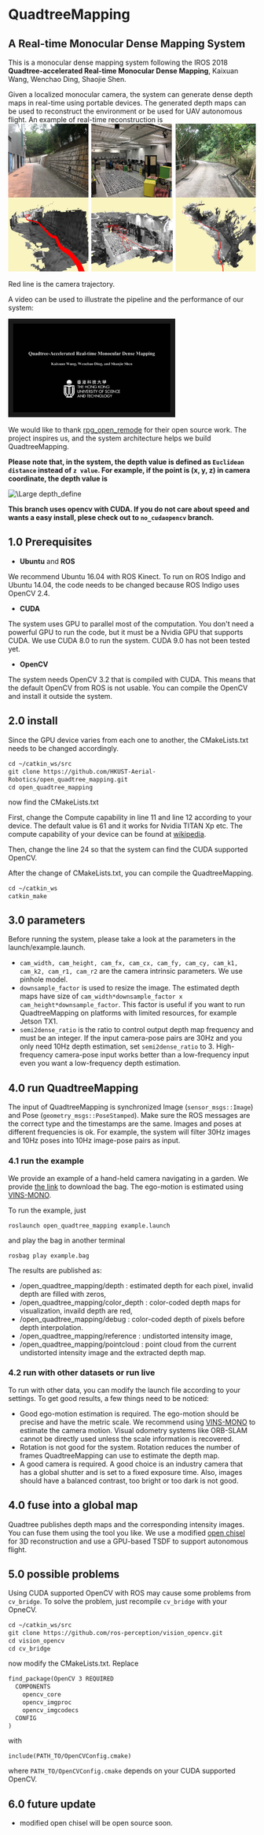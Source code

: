 # QuadtreeMapping
## A Real-time Monocular Dense Mapping System

This is a monocular dense mapping system following the IROS 2018  **Quadtree-accelerated Real-time Monocular Dense Mapping**, Kaixuan Wang, Wenchao Ding, Shaojie Shen.

Given a localized monocular camera, the system can generate dense depth maps in real-time using portable devices. The generated depth maps can be used to reconstruct the environment or be used for UAV autonomous flight. An example of real-time reconstruction is
<img src="fig/QuadtreeMapping.png" alt="mapping example" width = "793" height = "300">

Red line is the camera trajectory.

A video can be used to illustrate the pipeline and the performance of our system:

<a href="https://youtu.be/3gD6_UKmRdA" target="_blank"><img src="fig/cover.jpg" 
alt="video" width="320" height="180" border="10" /></a>

We would like to thank [rpg_open_remode](https://github.com/uzh-rpg/rpg_open_remode) for their open source work. The project inspires us, and the system architecture helps we build QuadtreeMapping.

**Please note that, in the system, the depth value is defined as ``Euclidean distance`` instead of ``z value``. For example, if the point is (x, y, z) in camera coordinate, the depth value is**

<img src="https://latex.codecogs.com/svg.latex?\Large&space;d=\sqrt{x^2+y^2+z^2}" title="\Large depth_define" />

**This branch uses opencv with CUDA. If you do not care about speed and wants a easy install, plese check out to ``no_cudaopencv`` branch.**

## 1.0 Prerequisites
+ **Ubuntu** and **ROS**

We recommend Ubuntu 16.04 with ROS Kinect. To run on ROS Indigo and Ubuntu 14.04, the code needs to be changed because ROS Indigo uses OpenCV 2.4.

+ **CUDA**

The system uses GPU to parallel most of the computation. You don't need a powerful GPU to run the code, but it must be a Nvidia GPU that supports CUDA. We use CUDA 8.0 to run the system. CUDA 9.0 has not been tested yet.

+ **OpenCV**

The system needs OpenCV 3.2 that is compiled with CUDA. This means that the default OpenCV from ROS is not usable. You can compile the OpenCV and install it outside the system.

## 2.0 install
Since the GPU device varies from each one to another, the CMakeLists.txt needs to be changed accordingly. 
```
cd ~/catkin_ws/src
git clone https://github.com/HKUST-Aerial-Robotics/open_quadtree_mapping.git
cd open_quadtree_mapping
```
now find the CMakeLists.txt

First, change the Compute capability in line 11 and line 12 according to your device. The default value is 61 and it works for Nvidia TITAN Xp etc. The compute capability of your device can be found at [wikipedia](https://en.wikipedia.org/wiki/CUDA).

Then, change the line 24 so that the system can find the CUDA supported OpenCV.

After the change of CMakeLists.txt, you can compile the QuadtreeMapping.
```
cd ~/catkin_ws
catkin_make
```

## 3.0 parameters
Before running the system, please take a look at the parameters in the launch/example.launch.

+ ```cam_width, cam_height, cam_fx, cam_cx, cam_fy, cam_cy, cam_k1, cam_k2, cam_r1, cam_r2``` are the camera intrinsic parameters. We use pinhole model.
+ ```downsample_factor``` is used to resize the image. The estimated depth maps have size of ```cam_width*downsample_factor x cam_height*downsample_factor```. This factor is useful if you want to run QuadtreeMapping on platforms with limited resources, for example Jetson TX1.
+ ```semi2dense_ratio``` is the ratio to control output depth map frequency and must be an integer. If the input camera-pose pairs are 30Hz and you only need 10Hz depth estimation, set ```semi2dense_ratio``` to 3. High-frequency camera-pose input works better than a low-frequency input even you want a low-frequency depth estimation.


## 4.0 run QuadtreeMapping

The input of QuadtreeMapping is synchronized Image (```sensor_msgs::Image```) and Pose (```geometry_msgs::PoseStamped```). Make sure the ROS messages are the correct type and the timestamps are the same. Images and poses at different frequencies is ok. For example, the system will filter 30Hz images and 10Hz poses into 10Hz image-pose pairs as input.

### 4.1 run the example
We provide an example of a hand-held camera navigating in a garden. We provide [the link](https://www.dropbox.com/s/xuae1kxuulcf11z/open_quadtree_mapping.bag?dl=0) to download the bag. The ego-motion is estimated using [VINS-MONO](https://github.com/HKUST-Aerial-Robotics/VINS-Mono).

To run the example, just
```
roslaunch open_quadtree_mapping example.launch
```
and play the bag in another terminal
```
rosbag play example.bag
```

The results are published as:
+ /open_quadtree_mapping/depth       : estimated depth for each pixel, invalid depth are filled with zeros,
+ /open_quadtree_mapping/color_depth : color-coded depth maps for visualization, invaild depth are red,
+ /open_quadtree_mapping/debug       : color-coded depth of pixels before depth interpolation.
+ /open_quadtree_mapping/reference   : undistorted intensity image,
+ /open_quadtree_mapping/pointcloud  : point cloud from the current undistorted intensity image and the extracted depth map.

### 4.2 run with other datasets or run live
To run with other data, you can modify the launch file according to your settings. To get good results, a few things need to be noticed:
+ Good ego-motion estimation is required. The ego-motion should be precise and have the metric scale. We recommend using [VINS-MONO](https://github.com/HKUST-Aerial-Robotics/VINS-Mono) to estimate the camera motion. Visual odometry systems like ORB-SLAM cannot be directly used unless the scale information is recovered.
+ Rotation is not good for the system. Rotation reduces the number of frames QuadtreeMapping can use to estimate the depth map.
+ A good camera is required. A good choice is an industry camera that has a global shutter and is set to a fixed exposure time. Also, images should have a balanced contrast, too bright or too dark is not good.

## 4.0 fuse into a global map
Quadtree publishes depth maps and the corresponding intensity images. You can fuse them using the tool you like. We use a modified [open chisel](https://github.com/personalrobotics/OpenChisel) for 3D reconstruction and use a GPU-based TSDF to support autonomous flight.

## 5.0 possible problems
Using CUDA supported OpenCV with ROS may cause some problems from ``cv_bridge``. To solve the problem, just recompile ``cv_bridge`` with your OpneCV.
```
cd ~/catkin_ws/src
git clone https://github.com/ros-perception/vision_opencv.git
cd vision_opencv
cd cv_bridge
```
now modify the CMakeLists.txt. Replace
```
find_package(OpenCV 3 REQUIRED
  COMPONENTS
    opencv_core
    opencv_imgproc
    opencv_imgcodecs
  CONFIG
)
```
with
```
include(PATH_TO/OpenCVConfig.cmake)
```
where ``PATH_TO/OpenCVConfig.cmake`` depends on your CUDA supported OpenCV.

## 6.0 future update
+ modified open chisel will be open source soon.
